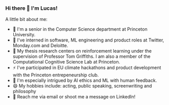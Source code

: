 ### Hi there 👋 I'm Lucas!

A little bit about me:







- 🎒 I'm a senior in the Computer Science department at Princeton University.
- 🔭 I've interned in software, ML engineering and product roles at Twitter, Monday.com and Deloitte.
- 🤔 My thesis research centers on reinforcement learning under the supervision of Professor Tom Griffiths. I am also a member of the Computational Cognitive Science Lab at Princeton. 
- ⚡  I've participated in EU climate hackathons and product development with the Princeton entrepeneurship club. 
- 🎻 I'm especially intrigued by AI ethics and ML with human feedback. 
- 😄 My hobbies include: acting, public speaking, screenwriting and philosophy
- 💬 Reach me via email or shoot me a message on LinkedIn!


